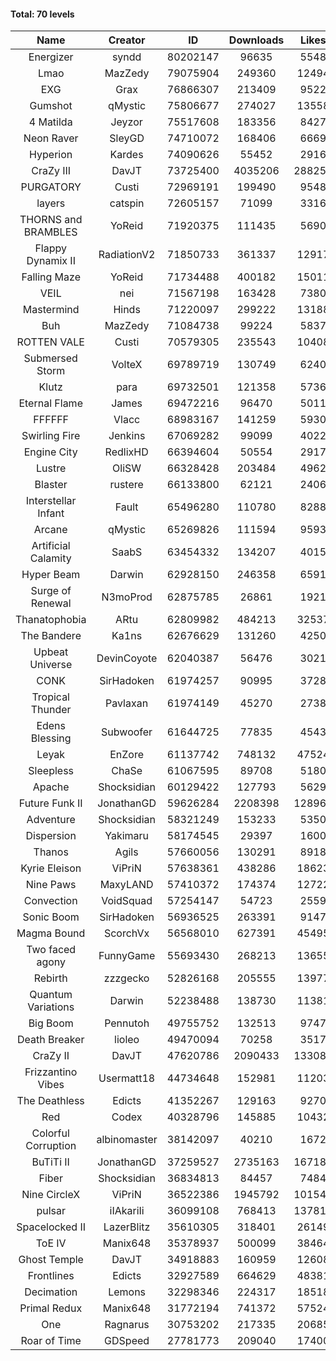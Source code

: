 #### Total: 70 levels

| Name | Creator | ID | Downloads | Likes |
|:---:|:---:|:---:|:---:|:---:|
| Energizer | syndd | 80202147 | 96635 | 5548
| Lmao | MazZedy | 79075904 | 249360 | 12494
| EXG | Grax | 76866307 | 213409 | 9522
| Gumshot | qMystic | 75806677 | 274027 | 13558
| 4 Matilda | Jeyzor | 75517608 | 183356 | 8427
| Neon Raver | SleyGD | 74710072 | 168406 | 6669
| Hyperion | Kardes | 74090626 | 55452 | 2916
| CraZy III | DavJT | 73725400 | 4035206 | 288251
| PURGATORY | Custi | 72969191 | 199490 | 9548
| layers | catspin | 72605157 | 71099 | 3316
| THORNS and BRAMBLES | YoReid | 71920375 | 111435 | 5690
| Flappy Dynamix II | RadiationV2 | 71850733 | 361337 | 12917
| Falling Maze | YoReid | 71734488 | 400182 | 15011
| VEIL | nei | 71567198 | 163428 | 7380
| Mastermind | Hinds | 71220097 | 299222 | 13188
| Buh | MazZedy | 71084738 | 99224 | 5837
| ROTTEN VALE | Custi | 70579305 | 235543 | 10408
| Submersed Storm |  VolteX | 69789719 | 130749 | 6240
| Klutz | para | 69732501 | 121358 | 5736
| Eternal Flame | James | 69472216 | 96470 | 5011
| FFFFFF | Vlacc | 68983167 | 141259 | 5930
| Swirling Fire | Jenkins | 67069282 | 99099 | 4022
| Engine City | RedlixHD | 66394604 | 50554 | 2917
| Lustre | OliSW | 66328428 | 203484 | 4962
| Blaster | rustere | 66133800 | 62121 | 2406
| Interstellar Infant | Fault | 65496280 | 110780 | 8288
| Arcane | qMystic | 65269826 | 111594 | 9593
| Artificial Calamity | SaabS | 63454332 | 134207 | 4015
| Hyper Beam | Darwin | 62928150 | 246358 | 6591
| Surge of Renewal | N3moProd | 62875785 | 26861 | 1921
| Thanatophobia | ARtu | 62809982 | 484213 | 32537
| The Bandere | Ka1ns | 62676629 | 131260 | 4250
| Upbeat Universe | DevinCoyote | 62040387 | 56476 | 3021
| CONK | SirHadoken | 61974257 | 90995 | 3728
| Tropical Thunder | Pavlaxan | 61974149 | 45270 | 2738
| Edens Blessing | Subwoofer | 61644725 | 77835 | 4543
| Leyak | EnZore | 61137742 | 748132 | 47524
| Sleepless | ChaSe | 61067595 | 89708 | 5180
| Apache | Shocksidian | 60129422 | 127793 | 5629
| Future Funk II | JonathanGD | 59626284 | 2208398 | 128962
| Adventure | Shocksidian | 58321249 | 153233 | 5350
| Dispersion | Yakimaru | 58174545 | 29397 | 1600
| Thanos | Agils | 57660056 | 130291 | 8918
| Kyrie Eleison | ViPriN | 57638361 | 438286 | 18623
| Nine Paws | MaxyLAND | 57410372 | 174374 | 12722
| Convection | VoidSquad | 57254147 | 54723 | 2559
| Sonic Boom | SirHadoken | 56936525 | 263391 | 9147
| Magma Bound | ScorchVx | 56568010 | 627391 | 45495
| Two faced agony | FunnyGame | 55693430 | 268213 | 13655
| Rebirth | zzzgecko | 52826168 | 205555 | 13977
| Quantum Variations | Darwin | 52238488 | 138730 | 11381
| Big Boom | Pennutoh | 49755752 | 132513 | 9747
| Death Breaker | lioleo | 49470094 | 70258 | 3517
| CraZy II | DavJT | 47620786 | 2090433 | 133087
| Frizzantino Vibes | Usermatt18 | 44734648 | 152981 | 11203
| The Deathless | Edicts | 41352267 | 129163 | 9270
| Red | Codex | 40328796 | 145885 | 10432
| Colorful Corruption | albinomaster | 38142097 | 40210 | 1672
| BuTiTi II | JonathanGD | 37259527 | 2735163 | 167189
| Fiber | Shocksidian | 36834813 | 84457 | 7484
| Nine CircleX | ViPriN | 36522386 | 1945792 | 101540
| pulsar | iIAkariIi | 36099108 | 768413 | 137819
| Spacelocked II | LazerBlitz | 35610305 | 318401 | 26149
| ToE IV  | Manix648 | 35378937 | 500099 | 38464
| Ghost Temple | DavJT | 34918883 | 160959 | 12608
| Frontlines | Edicts | 32927589 | 664629 | 48381
| Decimation | Lemons | 32298346 | 224317 | 18518
| Primal Redux | Manix648 | 31772194 | 741372 | 57524
| One | Ragnarus | 30753202 | 217335 | 20685
| Roar of Time | GDSpeed | 27781773 | 209040 | 17400
